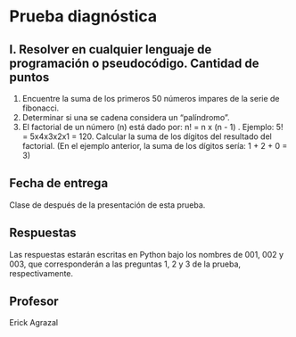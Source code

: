 # Prueba diagnóstica

## I. Resolver en cualquier lenguaje de programación o pseudocódigo. Cantidad de puntos 

1. Encuentre la suma de los primeros 50 números impares de la serie de fibonacci.
2. Determinar si una se cadena considera un “palíndromo”.
3. El factorial de un número (n) está dado por: n! =  n x (n - 1) . Ejemplo: 5! = 5x4x3x2x1 = 120. Calcular la suma de los dígitos del resultado del factorial. (En el ejemplo anterior, la suma de los dígitos sería: 1 + 2 + 0 = 3)

## Fecha de entrega

Clase de después de la presentación de esta prueba.

## Respuestas

Las respuestas estarán escritas en Python bajo los nombres de 001, 002 y 003, que corresponderán a las preguntas 1, 2 y 3 de la prueba, respectivamente.

## Profesor

Erick Agrazal
